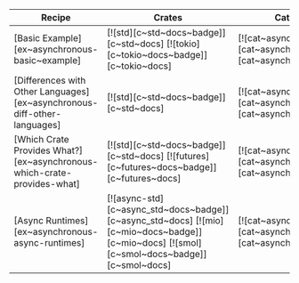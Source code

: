 | Recipe | Crates | Categories |
|--------|--------|------------|
| [Basic Example][ex~asynchronous-basic~example] | [![std][c~std~docs~badge]][c~std~docs] [![tokio][c~tokio~docs~badge]][c~tokio~docs] | [![cat~asynchronous][cat~asynchronous~badge]][cat~asynchronous] |
| [Differences with Other Languages][ex~asynchronous-diff-other-languages] | [![std][c~std~docs~badge]][c~std~docs] | [![cat~asynchronous][cat~asynchronous~badge]][cat~asynchronous] |
| [Which Crate Provides What?][ex~asynchronous-which-crate-provides-what] | [![std][c~std~docs~badge]][c~std~docs] [![futures][c~futures~docs~badge]][c~futures~docs] | [![cat~asynchronous][cat~asynchronous~badge]][cat~asynchronous] |
| [Async Runtimes][ex~asynchronous-async-runtimes] | [![async-std][c~async_std~docs~badge]][c~async_std~docs] [![mio][c~mio~docs~badge]][c~mio~docs] [![smol][c~smol~docs~badge]][c~smol~docs] | [![cat~asynchronous][cat~asynchronous~badge]][cat~asynchronous] |
